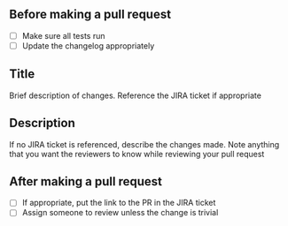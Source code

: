 Before making a pull request
----------------------------

  - [ ] Make sure all tests run
  - [ ] Update the changelog appropriately

Title
-----------
Brief description of changes. Reference the JIRA ticket if appropriate

Description
-----------
If no JIRA ticket is referenced, describe the changes made. Note anything that you want the reviewers to know while
reviewing your pull request

After making a pull request
---------------------------
  - [ ] If appropriate, put the link to the PR in the JIRA ticket
  - [ ] Assign someone to review unless the change is trivial
